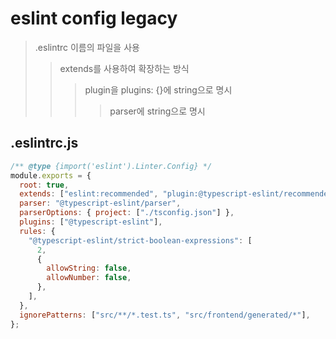 # eslint config legacy

> .eslintrc 이름의 파일을 사용
>
> > extends를 사용하여 확장하는 방식
> >
> > > plugin을 plugins: {}에 string으로 명시
> > >
> > > > parser에 string으로 명시

## .eslintrc.js

```js
/** @type {import('eslint').Linter.Config} */
module.exports = {
  root: true,
  extends: ["eslint:recommended", "plugin:@typescript-eslint/recommended"],
  parser: "@typescript-eslint/parser",
  parserOptions: { project: ["./tsconfig.json"] },
  plugins: ["@typescript-eslint"],
  rules: {
    "@typescript-eslint/strict-boolean-expressions": [
      2,
      {
        allowString: false,
        allowNumber: false,
      },
    ],
  },
  ignorePatterns: ["src/**/*.test.ts", "src/frontend/generated/*"],
};
```
